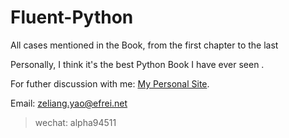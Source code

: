 # Fluent-Python
All cases mentioned in the Book, from the first chapter to the last

Personally, I think it's the best Python Book I have ever seen .

For futher discussion with me:  [My Personal Site](yaozeliang.com/resume/
).

Email: zeliang.yao@efrei.net

> wechat: alpha94511
